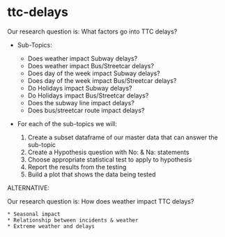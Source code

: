 # ttc-delays

Our research question is: What factors go into TTC delays?

* Sub-Topics:
    * Does weather impact Subway delays?
    * Does weather impact Bus/Streetcar delays?
    * Does day of the week impact Subway delays?
    * Does day of the week impact Bus/Streetcar delays?
    * Do Holidays impact Subway delays?
    * Do Holidays impact Bus/Streetcar delays?
    * Does the subway line impact delays?
    * Does bus/streetcar route impact delays?
    
* For each of the sub-topics we will:
    1) Create a subset dataframe of our master data that can answer the sub-topic
    2) Create a Hypothesis question with No: & Na: statements
    3) Choose appropriate statistical test to apply to hypothesis
    4) Report the results from the testing
    5) Build a plot that shows the data being tested
    
    

ALTERNATIVE:

Our research question is: How does weather impact TTC delays?

    * Seasonal impact
    * Relationship between incidents & weather
    * Extreme weather and delays
    